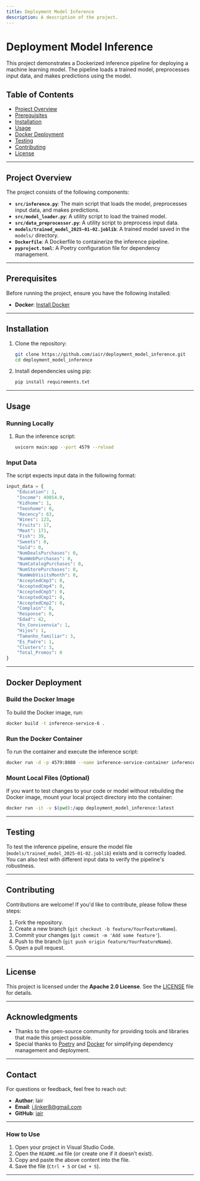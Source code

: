```yaml
---
title: Deployment Model Inference
description: A description of the project.
---
```


# Deployment Model Inference

This project demonstrates a Dockerized inference pipeline for deploying a machine learning model. The pipeline loads a trained model, preprocesses input data, and makes predictions using the model.

## Table of Contents
- [Project Overview](#project-overview)
- [Prerequisites](#prerequisites)
- [Installation](#installation)
- [Usage](#usage)
- [Docker Deployment](#docker-deployment)
- [Testing](#testing)
- [Contributing](#contributing)
- [License](#license)

---

## Project Overview

The project consists of the following components:
- **`src/inference.py`**: The main script that loads the model, preprocesses input data, and makes predictions.
- **`src/model_loader.py`**: A utility script to load the trained model.
- **`src/data_preprocessor.py`**: A utility script to preprocess input data.
- **`models/trained_model_2025-01-02.joblib`**: A trained model saved in the `models/` directory.
- **`Dockerfile`**: A Dockerfile to containerize the inference pipeline.
- **`pyproject.toml`**: A Poetry configuration file for dependency management.

---

## Prerequisites

Before running the project, ensure you have the following installed:
- **Docker**: [Install Docker](https://docs.docker.com/get-docker/)

---

## Installation

1. Clone the repository:
   ```bash
   git clone https://github.com/iair/deployment_model_inference.git
   cd deployment_model_inference
   ```

2. Install dependencies using pip:
   ```bash
   pip install requirements.txt
   ```

---

## Usage

### Running Locally
1. Run the inference script:
   ```bash
   uvicorn main:app --port 4579 --reload
   ```

### Input Data
The script expects input data in the following format:
```python
input_data = {
    "Education": 1,
    "Income": 49854.0,
    "Kidhome": 1,
    "Teenhome": 0,
    "Recency": 63,
    "Wines": 123,
    "Fruits": 17,
    "Meat": 171,
    "Fish": 39,
    "Sweets": 0,
    "Gold": 0,
    "NumDealsPurchases": 0,
    "NumWebPurchases": 0,
    "NumCatalogPurchases": 0,
    "NumStorePurchases": 0,
    "NumWebVisitsMonth": 0,
    "AcceptedCmp3": 0,
    "AcceptedCmp4": 0,
    "AcceptedCmp5": 0,
    "AcceptedCmp1": 0,
    "AcceptedCmp2": 0,
    "Complain": 0,
    "Response": 0,
    "Edad": 42,
    "En_Convivenvia": 1,
    "Hijos": 1,
    "Tamanho_familiar": 3,
    "Es_Padre": 1,
    "Clusters": 3,
    "Total_Promos": 0
}
```

---

## Docker Deployment

### Build the Docker Image
To build the Docker image, run:
```bash
docker build -t inference-service-6 .
```

### Run the Docker Container
To run the container and execute the inference script:
```bash
docker run -d -p 4579:8080 --name inference-service-container inference-service-6

```

### Mount Local Files (Optional)
If you want to test changes to your code or model without rebuilding the Docker image, mount your local project directory into the container:
```bash
docker run -it -v $(pwd):/app deployment_model_inference:latest
```

---

## Testing

To test the inference pipeline, ensure the model file (`models/trained_model_2025-01-02.joblib`) exists and is correctly loaded. You can also test with different input data to verify the pipeline's robustness.

---

## Contributing

Contributions are welcome! If you'd like to contribute, please follow these steps:
1. Fork the repository.
2. Create a new branch (`git checkout -b feature/YourFeatureName`).
3. Commit your changes (`git commit -m 'Add some feature'`).
4. Push to the branch (`git push origin feature/YourFeatureName`).
5. Open a pull request.

---

## License

This project is licensed under the **Apache 2.0 License**. See the [LICENSE](LICENSE) file for details.

---

## Acknowledgments

- Thanks to the open-source community for providing tools and libraries that made this project possible.
- Special thanks to [Poetry](https://python-poetry.org/) and [Docker](https://www.docker.com/) for simplifying dependency management and deployment.

---

## Contact

For questions or feedback, feel free to reach out:
- **Author**: Iair
- **Email**: i.linker8@gmail.com
- **GitHub**: [iair](https://github.com/iair)


---

### **How to Use**
1. Open your project in Visual Studio Code.
2. Open the `README.md` file (or create one if it doesn’t exist).
3. Copy and paste the above content into the file.
4. Save the file (`Ctrl + S` or `Cmd + S`).

---
